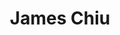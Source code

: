 ---
user: james
title: James Chiu 
position: ECD of UI/UX 
company: Razorfish,Publicis.Sapient China
featured: true
talk: workshop
---